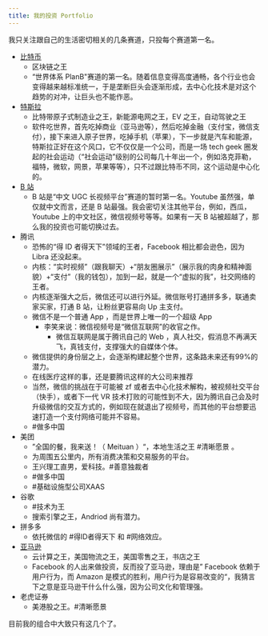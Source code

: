 ```yaml
---
title: 我的投资 Portfolio
---
```


我只关注跟自己的生活密切相关的几条赛道，只投每个赛道第一名。

- [比特币](bitcoin.md)
  - 区块链之王
  - “世界体系 PlanB"赛道的第一名。随着信息变得高度通畅，各个行业也会变得越来越标准统一，于是垄断巨头会逐渐形成，去中心化技术是对这个趋势的对冲，让巨头也不能作恶。
- [特斯拉](tesla.md)
  - 比特带原子式制造业之王，新能源电网之王，EV 之王，自动驾驶之王
  - 软件吃世界，首先吃掉商业（亚马逊等），然后吃掉金融（支付宝，微信支付），接下来进入原子世界，吃掉手机（苹果），下一步就是汽车和能源，特斯拉正好在这个风口，它不仅仅是一个公司，而是一场 tech geek 圈发起的社会运动（“社会运动”级别的公司每几十年出一个，例如洛克菲勒，福特，微软，网景，苹果等等），只不过跟比特币不同，这个运动是中心化的。
- [B 站](bilibili.md)
  - B 站是“中文 UGC 长视频平台”赛道的暂时第一名。Youtube 虽然强，单仅就中文而言，还是 B 站最强。我会密切关注其他平台，例如，西瓜，Youtube 上的中文社区，微信视频号等等。如果有一天 B 站被超越了，那么我的投资也可能切换过去。
- 腾讯
  - 恐怖的“得 ID 者得天下”领域的王者，Facebook 相比都会逊色，因为 Libra 还没起来。
  - 内核：“实时视频”（跟我聊天）+“朋友圈展示”（展示我的肉身和精神面貌）+“支付”（我的钱包），加到一起，就是一个“虚拟的我”，社交网络的王者。
  - 内核逐渐强大之后，微信还可以进行外延。微信账号打通拼多多，联通卖家买家，打通 B 站，让粉丝更容易向 Up 主支付。
  - 微信不是一个普通 App ，而是世界上唯一的一个超级 App 
    - 李笑来说：微信视频号是“微信互联网”的收官之作。
      - 微信互联网是属于腾讯自己的 Web ，真人社交，假消息不再满天飞，真钱支付，支撑强大的自媒体个体。
  - 微信提供的身份层之上，会逐渐构建起整个世界，这条路未来还有99%的潜力。
  - 在线医疗这样的事，还是要腾讯这样的大公司来推荐
  - 当然，微信的挑战在于可能被 zf 或者去中心化技术解构，被视频社交平台（快手），或者下一代 VR 技术打败的可能性到不大，因为腾讯自己会及时升级微信的交互方式的，例如现在就退出了视频号，而其他的平台想要迅速打造一个支付网络可能并不容易。
  - #做多中国
- 美团
  - ”全国的餐，我来送！（ Meituan ）“，本地生活之王 #清晰愿景 。
  - 为周围五公里内，所有消费决策和交易服务的平台。
  - 王兴理工直男，爱科技。#善意独裁者
  - #做多中国
  - #基础设施型公司XAAS
- 谷歌
  - #技术为王
  - 搜索引擎之王，Andriod 尚有潜力。
- 拼多多
  - 依托微信的 #得ID者得天下 和 #网络效应。
- [亚马逊](amazon.md)
  - 云计算之王，美国物流之王，美国零售之王，书店之王
  - Facebook 的人出来做投资，反而投了亚马逊，理由是” Facebook 依赖于用户行为，而 Amazon 是模式的胜利，用户行为是容易改变的“，我猜言下之意是亚马逊干什么什么强，因为公司文化和管理强。
- 老虎证券
  - 美港股之王。#清晰愿景

目前我的组合中大致只有这几个了。
